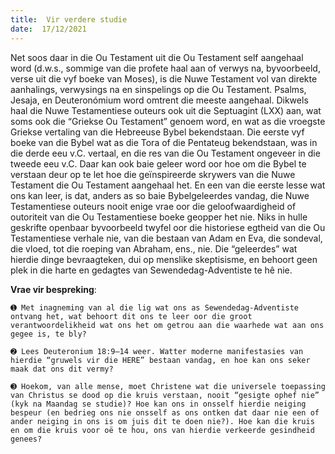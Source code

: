 ```yaml
---
title:  Vir verdere studie
date:  17/12/2021
---
```


Net soos daar in die Ou Testament uit die Ou Testament self aangehaal word (d.w.s., sommige van die profete haal aan of verwys na, byvoorbeeld, verse uit die vyf boeke van Moses), is die Nuwe Testament vol van direkte aanhalings, verwysings na en sinspelings op die Ou Testament.  Psalms, Jesaja, en Deuteronómium word omtrent die meeste aangehaal. Dikwels haal die Nuwe Testamentiese outeurs ook uit die Septuagint (LXX) aan, wat soms ook die “Griekse Ou Testament” genoem word, en wat as die vroegste Griekse vertaling van die Hebreeuse Bybel bekendstaan.  Die eerste vyf boeke van die Bybel wat as die Tora of die Pentateug bekendstaan, was in die derde eeu v.C. vertaal, en die res van die Ou Testament ongeveer in die tweede eeu v.C. Daar kan ook baie geleer word oor hoe om die Bybel te verstaan deur op te let hoe die geïnspireerde skrywers van die Nuwe Testament die Ou Testament aangehaal het. En een van die eerste lesse wat ons kan leer, is dat, anders as so baie Bybelgeleerdes vandag, die Nuwe Testamentiese outeurs nooit enige vrae oor die geloofwaardigheid of outoriteit van die Ou Testamentiese boeke geopper het nie. Niks in hulle geskrifte openbaar byvoorbeeld twyfel oor die historiese egtheid van die Ou Testamentiese verhale nie, van die bestaan van Adam en Eva, die sondeval, die vloed, tot die roeping van Abraham, ens., nie.  Die “geleerdes” wat hierdie dinge bevraagteken, dui op menslike skeptisisme, en behoort geen plek in die harte en gedagtes van Sewendedag-Adventiste te hê nie.

**Vrae vir bespreking**:

`➊ Met inagneming van al die lig wat ons as Sewendedag-Adventiste ontvang het, wat behoort dit ons te leer oor die groot verantwoordelikheid wat ons het om getrou aan die waarhede wat aan ons gegee is, te bly? `

`➋ Lees Deuteronium 18:9–14 weer. Watter moderne manifestasies van hierdie “gruwels vir die HERE” bestaan vandag, en hoe kan ons seker maak dat ons dit vermy? `

`➌ Hoekom, van alle mense, moet Christene wat die universele toepassing van Christus se dood op die kruis verstaan, nooit “gesigte ophef nie” (kyk na Maandag se studie)? Hoe kan ons in onsself hierdie neiging bespeur (en bedrieg ons nie onsself as ons ontken dat daar nie een of ander neiging in ons is om juis dit te doen nie?). Hoe kan die kruis en om die kruis voor oë te hou, ons van hierdie verkeerde gesindheid genees? `